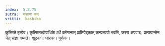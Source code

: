 ```yaml
---
index:  5.3.75
sutra:  संज्ञायां कन्
vritti:  kashika 
---
```


कुत्सिते इत्येव। कुत्सितत्वोपाधिके ऽर्थे वर्तमानात् प्रातिपैद्कात् कन्प्रत्ययो भवति, कस्य अपवादः, प्रत्ययान्तेन चेत् संज्ञा गम्यते। शूद्रकः। धारकः। पूर्णकः।

